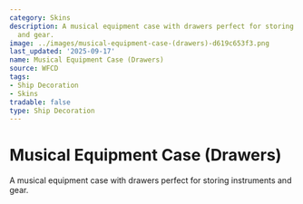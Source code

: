 ```yaml
---
category: Skins
description: A musical equipment case with drawers perfect for storing instruments
  and gear.
image: ../images/musical-equipment-case-(drawers)-d619c653f3.png
last_updated: '2025-09-17'
name: Musical Equipment Case (Drawers)
source: WFCD
tags:
- Ship Decoration
- Skins
tradable: false
type: Ship Decoration
---
```


# Musical Equipment Case (Drawers)

A musical equipment case with drawers perfect for storing instruments and gear.

